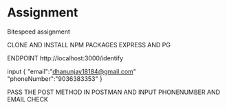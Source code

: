 # Assignment
Bitespeed assignment

CLONE AND INSTALL NPM PACKAGES EXPRESS AND PG 

ENDPOINT  http://localhost:3000/identify

input 
{
"email":"dhanunjay18184@gmail.com"
"phoneNumber":"9036383353"
}

PASS THE POST METHOD IN POSTMAN AND INPUT PHONENUMBER AND EMAIL CHECK
